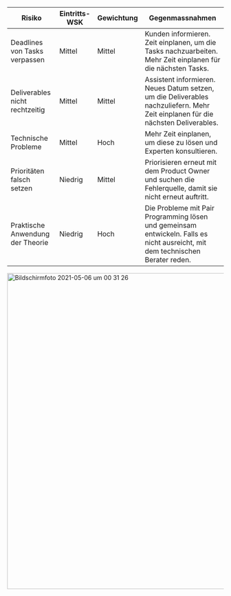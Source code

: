 | Risiko                           | Eintritts-WSK | Gewichtung | Gegenmassnahmen                                              |
| -------------------------------- | ------------- | ---------- | ------------------------------------------------------------ |
| Deadlines von Tasks verpassen    | Mittel        | Mittel     | Kunden informieren. Zeit einplanen, um die Tasks nachzuarbeiten. Mehr Zeit einplanen für die nächsten Tasks. |
| Deliverables nicht rechtzeitig   | Mittel        | Mittel     | Assistent informieren. Neues Datum setzen, um die Deliverables nachzuliefern. Mehr Zeit einplanen für die nächsten Deliverables. |
| Technische Probleme              | Mittel        | Hoch       | Mehr Zeit einplanen, um diese zu lösen und Experten konsultieren. |
| Prioritäten falsch setzen        | Niedrig       | Mittel     | Priorisieren erneut mit dem Product Owner und suchen die Fehlerquelle, damit sie nicht erneut auftritt. |
| Praktische Anwendung der Theorie | Niedrig       | Hoch       | Die Probleme mit Pair Programming lösen und gemeinsam entwickeln. Falls es nicht ausreicht, mit dem technischen Berater reden. |


<img width="733" alt="Bildschirmfoto 2021-05-06 um 00 31 26" src="https://user-images.githubusercontent.com/61350352/117218018-a963f500-ae02-11eb-8183-8dc4b6840e53.png">


